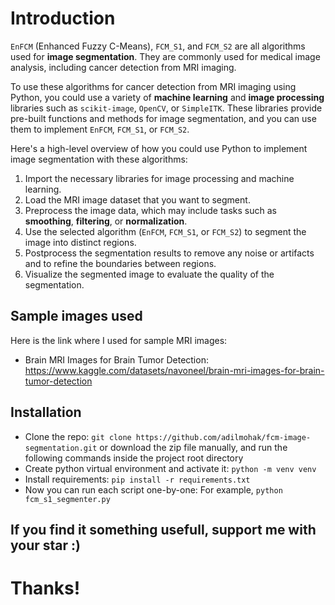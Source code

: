 # Introduction

`EnFCM` (Enhanced Fuzzy C-Means), `FCM_S1`, and `FCM_S2` are all algorithms used for **image segmentation**. 
They are commonly used for medical image analysis, including cancer detection from MRI imaging.

To use these algorithms for cancer detection from MRI imaging using Python, you could use a variety of **machine learning** and **image processing** libraries such as `scikit-image`, `OpenCV`, or `SimpleITK`. These libraries provide pre-built functions and methods for image segmentation, and you can use them to implement `EnFCM`, `FCM_S1`, or `FCM_S2`.

Here's a high-level overview of how you could use Python to implement image segmentation with these algorithms:

1. Import the necessary libraries for image processing and machine learning.
2. Load the MRI image dataset that you want to segment.
3. Preprocess the image data, which may include tasks such as **smoothing**, **filtering**, or **normalization**.
4. Use the selected algorithm (`EnFCM`, `FCM_S1`, or `FCM_S2`) to segment the image into distinct regions.
5. Postprocess the segmentation results to remove any noise or artifacts and to refine the boundaries between regions.
6. Visualize the segmented image to evaluate the quality of the segmentation.

## Sample images used
Here is the link where I used for sample MRI images:

- Brain MRI Images for Brain Tumor Detection: https://www.kaggle.com/datasets/navoneel/brain-mri-images-for-brain-tumor-detection

## Installation

- Clone the repo: `git clone https://github.com/adilmohak/fcm-image-segmentation.git` or download the zip file manually, and run the following commands inside the project root directory
- Create python virtual environment and activate it: `python -m venv venv`
- Install requirements: `pip install -r requirements.txt`
- Now you can run each script one-by-one: For example, `python fcm_s1_segmenter.py`

## If you find it something usefull, support me with your star :)
# Thanks!